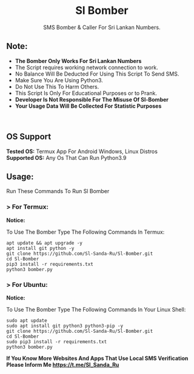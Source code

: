 <h1 align="center">Sl Bomber</h1>
<p align="center">SMS Bomber & Caller For Sri Lankan Numbers.</p>

## Note:
- **The Bomber Only Works For Sri Lankan Numbers**
- The Script requires working network connection to work.
- No Balance Will Be Deducted For Using This Script To Send SMS.
- Make Sure You Are Using Python3.
- Do Not Use This To Harm Others.
- This Script Is Only For Educational Purposes or to Prank.
- **Developer Is Not Responsible For The Misuse Of Sl-Bomber**
- **Your Usage Data Will Be Collected For Statistic Purposes**
<br>

## OS Support
**Tested OS:**
Termux App For Android
Windows,
Linux Distros
<br>
**Supported OS:**
Any Os That Can Run Python3.9

## Usage:

Run These Commands To Run Sl Bomber


### > For Termux:

**Notice:** 

To Use The Bomber Type The Following Commands In Termux:

```
apt update && apt upgrade -y
apt install git python -y
git clone https://github.com/Sl-Sanda-Ru/Sl-Bomber.git
cd Sl-Bomber
pip3 install -r requirements.txt
python3 bomber.py
```
### > For Ubuntu:

**Notice:** 

To Use The Bomber Type The Following Commands In Your Linux Shell:
```
sudo apt update
sudo apt install git python3 python3-pip -y
git clone https://github.com/Sl-Sanda-Ru/Sl-Bomber.git
cd Sl-Bomber
sudo pip3 install -r requirements.txt
python3 bomber.py
```
**If You Know More Websites And Apps That Use Local SMS Verification Please Inform Me https://t.me/Sl_Sanda_Ru**
